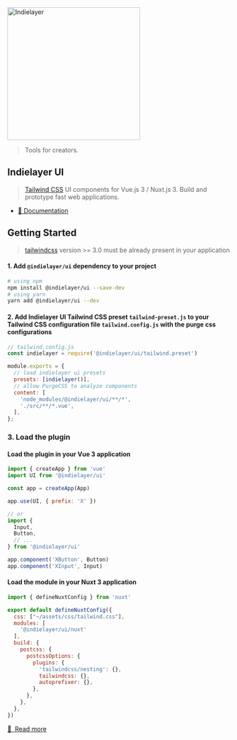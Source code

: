 <a href="https://indielayer.com/">
  <img src="https://user-images.githubusercontent.com/3942799/90314498-25807a80-df0c-11ea-9e3a-b2b919bc9f10.png" alt="Indielayer" width="300" />
</a>

> Tools for creators.

## Indielayer UI

> [Tailwind CSS](https://tailwindcss.com) UI components for Vue.js 3 / Nuxt.js 3. Build and prototype fast web applications.

- [📖 Documentation](https://indielayer.com/ui)

## Getting Started

> [tailwindcss](https://tailwindcss.com) version >= 3.0 must be already present in your application

#### 1. Add `@indielayer/ui` dependency to your project

```bash
# using npm
npm install @indielayer/ui --save-dev
# using yarn
yarn add @indielayer/ui --dev
```

#### 2. Add Indielayer UI Tailwind CSS preset `tailwind-preset.js` to your Tailwind CSS configuration file `tailwind.config.js` with the purge css configurations

```javascript
// tailwind.config.js
const indielayer = require('@indielayer/ui/tailwind.preset')

module.exports = {
  // load indielayer ui presets
  presets: [indielayer()],
  // allow PurgeCSS to analyze components
  content: [
    'node_modules/@indielayer/ui/**/*',
    './src/**/*.vue',
  ],
};
```

### 3. Load the plugin
#### Load the plugin in your Vue 3 application

```javascript
import { createApp } from 'vue'
import UI from '@indielayer/ui'

const app = createApp(App)

app.use(UI, { prefix: 'X' })

// or
import {
  Input,
  Button,
  // ...
} from '@indielayer/ui'

app.component('XButton', Button)
app.component('XInput', Input)
```

#### Load the module in your Nuxt 3 application

```javascript
import { defineNuxtConfig } from 'nuxt'

export default defineNuxtConfig({
  css: ["~/assets/css/tailwind.css"],
  modules: [
    '@indielayer/ui/nuxt'
  ],
  build: {
    postcss: {
      postcssOptions: {
        plugins: {
          'tailwindcss/nesting': {},
          tailwindcss: {},
          autoprefixer: {},
        },
      },
    },
  },
})
```

[📖 &nbsp;Read more](https://indielayer.com/ui)
